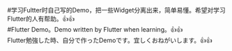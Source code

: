 #学习Fultter时自己写的Demo，把一些Widget分离出来，简单易懂。希望对学习Flutter的人有帮助。👍👍<br>
#Flutter Demo。Demo written by Flutter when learning。👍👍<br>
Flutter勉強した時、自分で作ったDemoです。宜しくおねがいします。👍👍
